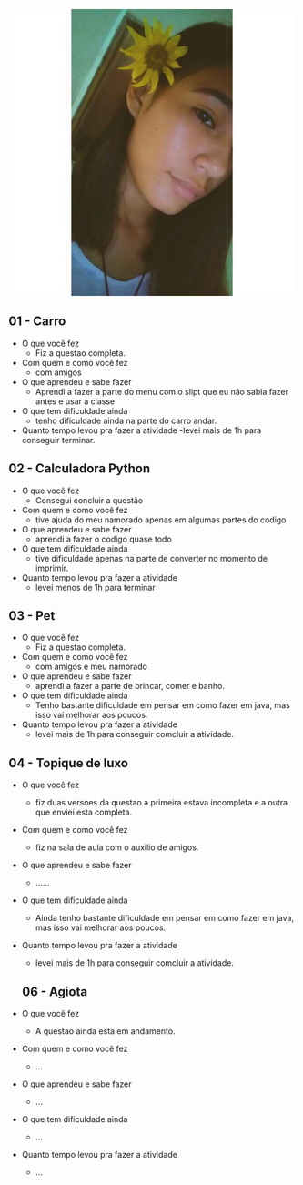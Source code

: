 ![](foto.jpg)
## 01 - Carro

- O que você fez
    - Fiz a questao completa.
- Com quem e como você fez
    - com amigos 
- O que aprendeu e sabe fazer
    - Aprendi a fazer a parte do menu com o slipt que eu não sabia fazer antes e usar a classe
- O que tem dificuldade ainda
    - tenho dificuldade ainda na parte do carro andar.
- Quanto tempo levou pra fazer a atividade
    -levei mais de 1h para conseguir terminar.

## 02 - Calculadora Python

- O que você fez
    - Consegui concluir a questão
- Com quem e como você fez
    -  tive ajuda do meu namorado apenas em algumas partes do codigo
- O que aprendeu e sabe fazer
    - aprendi a fazer o codigo quase todo
- O que tem dificuldade ainda
    - tive dificuldade apenas na parte de converter no momento de imprimir.
- Quanto tempo levou pra fazer a atividade
    - levei menos de 1h para terminar

## 03 - Pet

- O que você fez
    - Fiz a questao completa.
- Com quem e como você fez
    - com amigos e meu namorado
- O que aprendeu e sabe fazer
    - aprendi a fazer a parte de brincar, comer e banho.
- O que tem dificuldade ainda
    - Tenho bastante dificuldade em pensar em como fazer em  java, mas isso vai melhorar aos poucos.
- Quanto tempo levou pra fazer a atividade
    - levei mais de 1h  para conseguir comcluir a atividade.

## 04 - Topique de luxo

- O que você fez
    - fiz duas versoes da questao a primeira estava incompleta e a outra que enviei esta completa.
- Com quem e como você fez
     - fiz na sala de aula com o auxilio de amigos.
- O que aprendeu e sabe fazer
    - ......
- O que tem dificuldade ainda
    - Ainda tenho bastante dificuldade em pensar em como fazer em  java, mas isso vai melhorar aos poucos.
- Quanto tempo levou pra fazer a atividade
    - levei mais de 1h  para conseguir comcluir a atividade.
    
    ## 06 - Agiota

- O que você fez
    - A questao ainda esta em andamento.
- Com quem e como você fez
    - ...
- O que aprendeu e sabe fazer
    - ...
- O que tem dificuldade ainda
    - ...
- Quanto tempo levou pra fazer a atividade
    - ...
